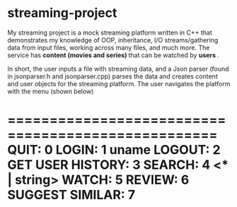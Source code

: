 # streaming-project
My streaming project is a mock streaming platform written in C++ that demonstrates my knowledge of OOP, 
inheritance, I/O streams/gathering data from input files, working across many files, and much more.
The service has <b> content (movies and series) </b> that can be watched by <b> users </b>.

In short, the user inputs a file with streaming data, and a Json parser (found in jsonparser.h and jsonparser.cpp) parses the data
and creates content and user objects for the streaming platform. The user navigates the platform with the menu (shown below)

===================================================
QUIT:              0
LOGIN:             1 uname
LOGOUT:            2
GET USER HISTORY:  3
SEARCH:            4 <* | string>
WATCH:             5 <content-id>
REVIEW:            6 <content-id> <number-of-stars>
SUGGEST SIMILAR:   7 <content-id>
===================================================
